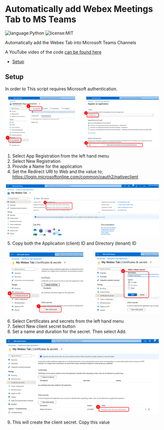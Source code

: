 # Automatically add Webex Meetings Tab to MS Teams
![language:Python](https://img.shields.io/badge/Language-Python-blue.svg?style=flat-square)
![license:MIT](https://img.shields.io/badge/License-MIT-green.svg?style=flat-square)

Automatically add the Webex Tab into Microsoft Teams Channels

A YouTube video of the code [can be found here](https://www.youtube.com/watch?v=Waone1IG_ag)

* [Setup](#setup)

## Setup

In order to This script requires Microsoft authentication.

![step1](./static/images/azure1.png)

1. Select App Registration from the left hand menu
2. Select New Registration
3. Provide a Name for the application
4. Set the Redirect URI to Web and the value to; https://login.microsoftonline.com/common/oauth2/nativeclient

![step2](./static/images/azure2.png)

5. Copy both the Applicaiton (client) ID and Directory (tenant) ID

![step3](./static/images/azure3.png)

6. Select Certificates and secrets from the left hand menu
7. Select New client secret button
8. Set a name and duration for the secret. Then select Add.

![step4](./static/images/azure4.png)

9. This will create the client secret. Copy this value
